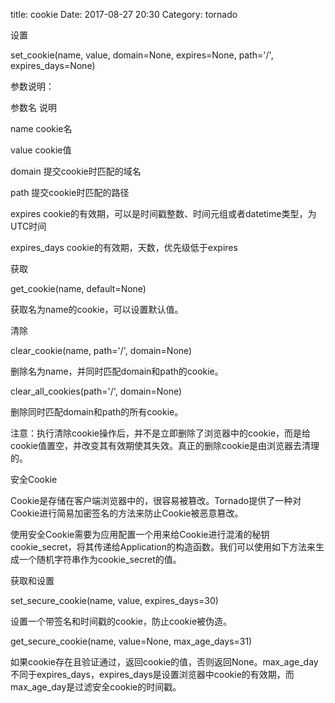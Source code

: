 title: cookie
Date: 2017-08-27 20:30
Category: tornado

设置

set_cookie(name, value, domain=None, expires=None, path='/', expires_days=None)

参数说明：

参数名	            说明

name	        cookie名

value	        cookie值

domain	        提交cookie时匹配的域名

path	        提交cookie时匹配的路径

expires	        cookie的有效期，可以是时间戳整数、时间元组或者datetime类型，为UTC时间

expires_days	cookie的有效期，天数，优先级低于expires

获取

get_cookie(name, default=None)

获取名为name的cookie，可以设置默认值。

清除

clear_cookie(name, path='/', domain=None)

删除名为name，并同时匹配domain和path的cookie。

clear_all_cookies(path='/', domain=None)

删除同时匹配domain和path的所有cookie。

注意：执行清除cookie操作后，并不是立即删除了浏览器中的cookie，而是给cookie值置空，并改变其有效期使其失效。真正的删除cookie是由浏览器去清理的。

安全Cookie

Cookie是存储在客户端浏览器中的，很容易被篡改。Tornado提供了一种对Cookie进行简易加密签名的方法来防止Cookie被恶意篡改。

使用安全Cookie需要为应用配置一个用来给Cookie进行混淆的秘钥cookie_secret，将其传递给Application的构造函数。我们可以使用如下方法来生成一个随机字符串作为cookie_secret的值。

获取和设置

set_secure_cookie(name, value, expires_days=30)

设置一个带签名和时间戳的cookie，防止cookie被伪造。

get_secure_cookie(name, value=None, max_age_days=31)

如果cookie存在且验证通过，返回cookie的值，否则返回None。max_age_day不同于expires_days，expires_days是设置浏览器中cookie的有效期，而max_age_day是过滤安全cookie的时间戳。
